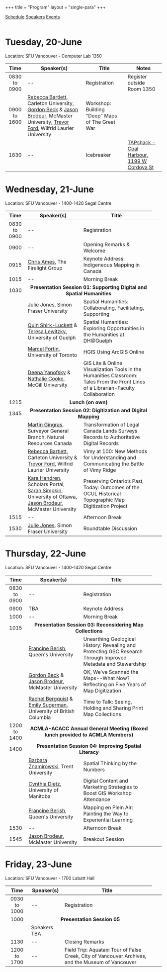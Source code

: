 +++
title = "Program"
layout = "single-para"
+++

<div class="program expanded button-group">
  <a href="../schedule" class="button active">Schedule</a>
  <a href="../speakers" class="button">Speakers</a>
  <a href="../events" class="button">Events</a>
</div>
<br />

# Tuesday, 20-June
Location: SFU Vancouver - Computer Lab 1350

|Time      | Speaker(s) | Title | Notes |
|:------------:| -----------| -----------|-----------|
|0830 to 0900|--|Registration|Register outside Room 1350|
|0900 to 1600|[Rebecca Bartlett](../speakers#Bartlett), Carleton University, [Gordon Beck](../speakers#Beck) & [Jason Brodeur](../speakers#Brodeur), McMaster University, [Trevor Ford](../speakers#Ford), Wilfrid Laurier University |Workshop: Building "Deep" Maps of The Great War||
|1830|--|Icebreaker|[TAPshack - Coal Harbour, 1199 W Cordova St](http://tapshack.ca/menu.html)|

# Wednesday, 21-June
Location: SFU Vancouver - 1400-1420 Segal Centre 

|Time      | Speaker(s) | Title |
|:------------:|-----------|-----------|
|0830 to 0900|--|Registration|
|0900|--|Opening Remarks & Welcome|
|0915|[Chris Ames](../speakers#Ames), The Firelight Group|Keynote Address: Indigeneous Mapping in Canada|
|1015|--|Morning Break|
|1030<td colspan="2" align="center">**Presentation Session 01: Supporting Digital and Spatial Humanities**</td>
||[Julie Jones](../speakers#Jones), Simon Fraser University|Spatial Humanities: Collaborating, Facilitating, Supporting|
||[Quin Shirk-Luckett](../speakers#Shirk-Luckett) & [Teresa Lewitzky](../speakers#Lewitzky), University of Guelph|Spatial Humanities: Exploring Opportunities in the Humanities at DH@Guelph|
||[Marcel Fortin](../speakers#Fortin), University of Toronto|HGIS Using ArcGIS Online|
||[Deena Yanofsky](../speakers#Yanofsky) & [Nathalie Cooke](../speakers#Cooke), McGill University|GIS Lite & Online Visualization Tools in the Humanities Classroom: Tales From the Front Lines of a Librarian-Faculty Collaboration|
|1215<td colspan="2" align="center">**Lunch (on own)**</td>
|1345<td colspan="2" align="center">**Presentation Session 02: Digitization and Digital Mapping**</td>
||[Martin Gingras]((../speakers#Gingras)), Surveyor General Branch, Natural Resources Canada|Transformation of Legal Canada Lands Surveys Records to Authoritative Digital Records|
||[Rebecca Bartlett](../speakers#Bartlett), Carleton University & [Trevor Ford](../speakers#Ford), Wilfrid Laurier University|Vimy at 100: New Methods for Understanding and Communicating the Battle of Vimy Ridge|
||[Kara Handren](../speakers#Handren), Scholars Portal, [Sarah Simpkin](../speakers#Simpkin), University of Ottawa, [Jason Brodeur](../speakers#Brodeur), McMaster University|Preserving Ontario’s Past, Today: Outcomes of the OCUL Historical Topographic Map Digitization Project|
|1515|--|Afternoon Break|
|1530|[Julie Jones](../speakers#Jones), Simon Fraser University|Roundtable Discussion|

# Thursday, 22-June
Location: SFU Vancouver - 1400-1420 Segal Centre

|Time      | Speaker(s) | Title |
|:-----------:|-----------|-----------|
|0830 to 0900|--|Registration|
|0900|TBA|Keynote Address|
|1000|--|Morning Break|
|1015<td colspan="2" align="center">**Presentation Session 03: Reconsidering Map Collections**</td>
||[Francine Berish](../speakers#Berish), Queen's University|Unearthing Geological History: Revealing and Protecting GSC Research Through Improved Metadata and Stewardship|
||[Gordon Beck](../speakers#Beck) & [Jason Brodeur](../speakers#Brodeur), McMaster University|OK, We’ve Scanned the Maps--What Now? Reflecting on Five Years of Map Digitization|
||[Rachel Bergquist](../speakers#Bergquist) & [Emily Sugerman](../speakers#Sugerman), University of British Columbia|Time to Talk: Seeing, Holding and Sharing Print Map Collections|
|1200 to 1400<td colspan="2" align="center">**ACMLA-ACACC Annual General Meeting (Boxed lunch provided to ACMLA Members)**</td>
|1400<td colspan="2" align="center">**Presentation Session 04: Improving Spatial Literacy**</td>
||[Barbara Znamirowski](../speakers#Znamirowski), Trent University|Spatial Thinking by the Numbers|
||[Cynthia Dietz](../speakers#Dietz), University of Manitoba|Digital Content and Marketing Strategies to Boost GIS Workshop Attendance|
||[Francine Berish](../speakers#Berish), Queen's University|Mapping en Plein Air: Painting the Way to Experiential Learning|
|1530|--|Afternoon Break|
|1545|[Jason Brodeur](../speakers#Brodeur), McMaster University|Breakout Session|

# Friday, 23-June
Location: SFU Vancouver - 1700 Labatt Hall

|Time      | Speaker(s) | Title |
|:------------:|-----------|-----------|
|0930 to 1000|--|Registration|
|1000<td colspan="2" align="center">**Presentation Session 05**</td>
||Speakers TBA||
|1130|--|Closing Remarks|
|1200 to 1700|--|Field Trip: Aquataxi Tour of False Creek, City of Vancouver Archives, and the Museum of Vancouver|

